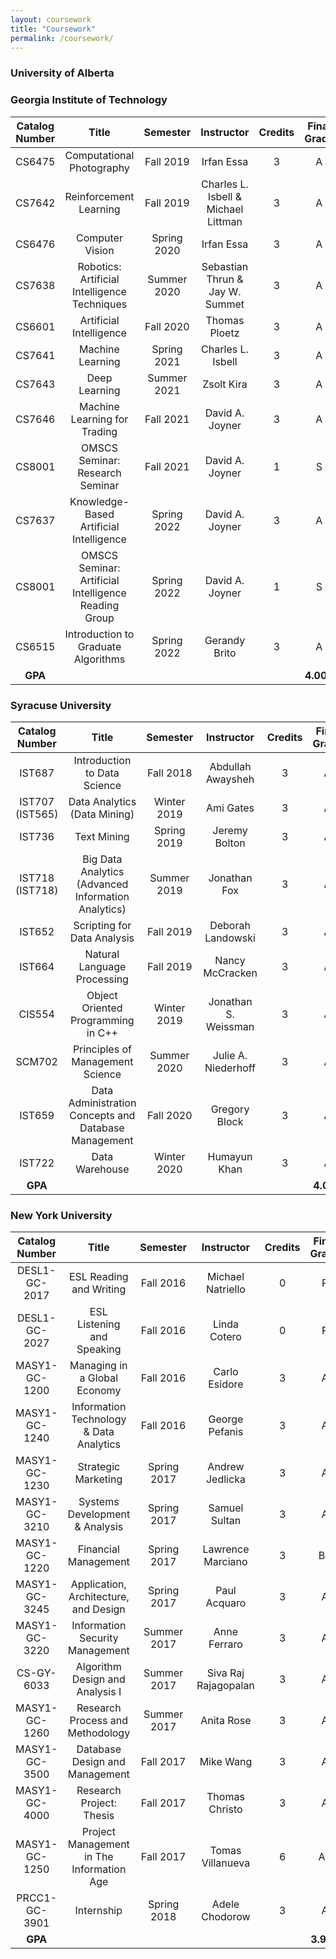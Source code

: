 ```yaml
---
layout: coursework
title: "Coursework"
permalink: /coursework/
---
```


### University of Alberta

### Georgia Institute of Technology

| Catalog Number | Title | Semester | Instructor | Credits | Final Grade |
|:-:|:-:|:-:|:-:|:-:|:-:|
|CS6475|Computational Photography|Fall 2019|Irfan Essa|3|A|
|CS7642|Reinforcement Learning|Fall 2019|Charles L. Isbell & Michael Littman|3|A|
|CS6476|Computer Vision|Spring 2020|Irfan Essa|3|A|
|CS7638|Robotics: Artificial Intelligence Techniques|Summer 2020|Sebastian Thrun & Jay W. Summet|3|A|
|CS6601|Artificial Intelligence|Fall 2020|Thomas Ploetz|3|A|
|CS7641|Machine Learning|Spring 2021|Charles L. Isbell|3|A|
|CS7643|Deep Learning|Summer 2021|Zsolt Kira|3|A|
|CS7646|Machine Learning for Trading|Fall 2021|David A. Joyner|3|A|
|CS8001|OMSCS Seminar: Research Seminar|Fall 2021|David A. Joyner|1|S|
|CS7637|Knowledge-Based Artificial Intelligence|Spring 2022|David A. Joyner|3|A|
|CS8001|OMSCS Seminar: Artificial Intelligence Reading Group|Spring 2022|David A. Joyner|1|S|
|CS6515|Introduction to Graduate Algorithms|Spring 2022|Gerandy Brito|3|A|
|**GPA**|||||**4.000**|

### Syracuse University

| Catalog Number | Title | Semester | Instructor | Credits | Final Grade |
|:-:|:-:|:-:|:-:|:-:|:-:|
|IST687|Introduction to Data Science|Fall 2018|Abdullah Awaysheh|3|A|
|IST707 (IST565)|Data Analytics (Data Mining)|Winter 2019|Ami Gates|3|A|
|IST736|Text Mining|Spring 2019|Jeremy Bolton|3|A|
|IST718 (IST718)|Big Data Analytics (Advanced Information Analytics)|Summer 2019|Jonathan Fox|3|A|
|IST652|Scripting for Data Analysis|Fall 2019|Deborah Landowski|3|A|
|IST664|Natural Language Processing|Fall 2019|Nancy McCracken|3|A|
|CIS554|Object Oriented Programming in C++|Winter 2019|Jonathan S. Weissman|3|A|
|SCM702|Principles of Management Science|Summer 2020|Julie A. Niederhoff|3|A|
|IST659|Data Administration Concepts and Database Management|Fall 2020|Gregory Block|3|A|
|IST722|Data Warehouse|Winter 2020|Humayun Khan|3|A|
|**GPA**|||||**4.000**|

### New York University

| Catalog Number | Title | Semester | Instructor | Credits | Final Grade |
|:-:|:-:|:-:|:-:|:-:|:-:|
|DESL1-GC-2017|ESL Reading and Writing|Fall 2016|Michael Natriello|0|P|
|DESL1-GC-2027|ESL Listening and Speaking|Fall 2016|Linda Cotero|0|P|
|MASY1-GC-1200|Managing in a Global Economy|Fall 2016|Carlo Esidore|3|A|
|MASY1-GC-1240|Information Technology & Data Analytics|Fall 2016|George Pefanis|3|A|
|MASY1-GC-1230|Strategic Marketing|Spring 2017|Andrew Jedlicka|3|A|
|MASY1-GC-3210|Systems Development & Analysis|Spring 2017|Samuel Sultan|3|A|
|MASY1-GC-1220|Financial Management|Spring 2017|Lawrence Marciano|3|B+|
|MASY1-GC-3245|Application, Architecture, and Design|Spring 2017|Paul Acquaro|3|A|
|MASY1-GC-3220|Information Security Management|Summer 2017|Anne Ferraro|3|A|
|CS-GY-6033|Algorithm Design and Analysis I|Summer 2017|Siva Raj Rajagopalan|3|A|
|MASY1-GC-1260|Research Process and Methodology|Summer 2017|Anita Rose|3|A|
|MASY1-GC-3500|Database Design and Management|Fall 2017|Mike Wang|3|A|
|MASY1-GC-4000|Research Project: Thesis|Fall 2017|Thomas Christo|3|A|
|MASY1-GC-1250|Project Management in The Information Age|Fall 2017|Tomas Villanueva|6|A-|
|PRCC1-GC-3901|Internship|Spring 2018|Adele Chodorow|3|A|
|**GPA**|||||**3.922**|
